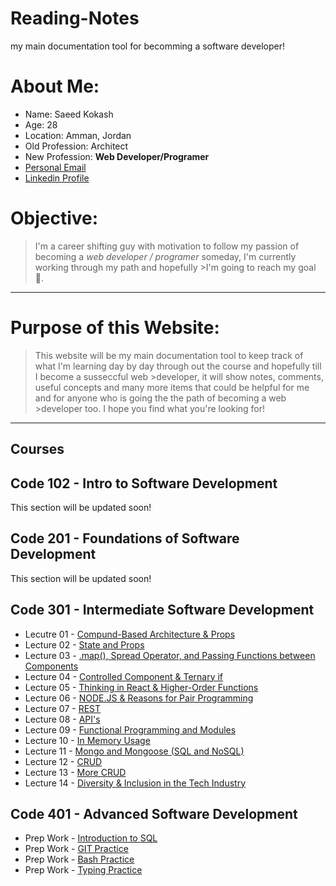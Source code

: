 # Reading-Notes
my main documentation tool for becomming a software developer!

# **About Me:**
- Name: Saeed Kokash
- Age: 28
- Location: Amman, Jordan
- Old Profession: Architect
- New Profession: **Web Developer/Programer**
- [Personal Email](mailto:saeedkokash@gmail.com)
- [Linkedin Profile](www.Linkedin.com/in/saeedkokash)

# **Objective:**
>I'm a career shifting guy with motivation to follow my passion of becoming a *web developer / programer* someday, I'm currently working through my path and hopefully >I'm going to reach my goal 🤞.

<hr>

# Purpose of this Website:

>This website will be my main documentation tool to keep track of what I'm learning day by day through out the course and hopefully till I become a susseccful web >developer, it will show notes, comments, useful concepts and many more items that could be helpful for me and for anyone who is going the the path of becoming a web >developer too. I hope you find what you're looking for!

<hr>

## **Courses**

## Code 102 - Intro to Software Development

This section will be updated soon!

## Code 201 - Foundations of Software Development

This section will be updated soon!

## Code 301 - Intermediate Software Development

- Lecutre 01 - [Compund-Based Architecture & Props](https://github.com/SaeedKokash/-Reading-Notes/blob/main/301-Classes/301-Lecture01.md)
- Lecture 02 - [State and Props](https://github.com/SaeedKokash/-Reading-Notes/blob/main/301-Classes/301-Lecture02.md)
- Lecture 03 - [.map(), Spread Operator, and Passing Functions between Components](https://github.com/SaeedKokash/-Reading-Notes/blob/main/301-Classes/301-Lecture03.md)
- Lecture 04 - [Controlled Component & Ternary if](https://github.com/SaeedKokash/-Reading-Notes/blob/main/301-Classes/301-Lecture04.md)
- Lecture 05 - [Thinking in React & Higher-Order Functions](https://github.com/SaeedKokash/-Reading-Notes/blob/main/301-Classes/301-Lecture05.md)
- Lecture 06 - [NODE.JS & Reasons for Pair Programming](https://github.com/SaeedKokash/-Reading-Notes/blob/main/301-Classes/301-Lecture06.md)
- Lecture 07 - [REST](https://github.com/SaeedKokash/-Reading-Notes/blob/main/301-Classes/301-Lecture07.md)
- Lecture 08 - [API's](https://github.com/SaeedKokash/-Reading-Notes/blob/main/301-Classes/301-Lecture08.md)
- Lecture 09 - [Functional Programming and Modules](https://github.com/SaeedKokash/-Reading-Notes/blob/main/301-Classes/301-Lecture09.md)
- Lecture 10 - [In Memory Usage](https://github.com/SaeedKokash/-Reading-Notes/blob/main/301-Classes/301-Lecture10.md)
- Lecture 11 - [Mongo and Mongoose (SQL and NoSQL)](https://github.com/SaeedKokash/-Reading-Notes/blob/main/301-Classes/301-Lecture11.md)
- Lecture 12 - [CRUD](https://github.com/SaeedKokash/-Reading-Notes/blob/main/301-Classes/301-Lecture12.md)
- Lecture 13 - [More CRUD](https://github.com/SaeedKokash/-Reading-Notes/blob/main/301-Classes/301-Lecture13.md)
- Lecture 14 - [Diversity & Inclusion in the Tech Industry](https://github.com/SaeedKokash/-Reading-Notes/blob/main/301-Classes/301-Lecture14.md)

## Code 401 - Advanced Software Development

- Prep Work - [Introduction to SQL](https://github.com/SaeedKokash/-Reading-Notes/blob/main/401-Classes/401-Prep01.md)
- Prep Work - [GIT Practice](https://github.com/SaeedKokash/-Reading-Notes/blob/main/401-Classes/401-Prep02.md)
- Prep Work - [Bash Practice](https://github.com/SaeedKokash/-Reading-Notes/blob/main/401-Classes/401-Prep03.md)
- Prep Work - [Typing Practice](https://github.com/SaeedKokash/-Reading-Notes/blob/main/401-Classes/401-Prep04.md)
